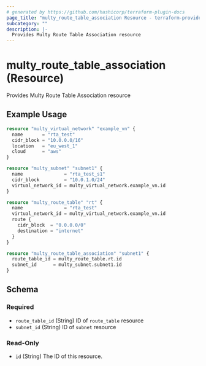 ```yaml
---
# generated by https://github.com/hashicorp/terraform-plugin-docs
page_title: "multy_route_table_association Resource - terraform-provider-multy"
subcategory: ""
description: |-
  Provides Multy Route Table Association resource
---
```


# multy_route_table_association (Resource)

Provides Multy Route Table Association resource

## Example Usage

```terraform
resource "multy_virtual_network" "example_vn" {
  name       = "rta_test"
  cidr_block = "10.0.0.0/16"
  location   = "eu_west_1"
  cloud      = "aws"
}

resource "multy_subnet" "subnet1" {
  name               = "rta_test_s1"
  cidr_block         = "10.0.1.0/24"
  virtual_network_id = multy_virtual_network.example_vn.id
}

resource "multy_route_table" "rt" {
  name               = "rta_test"
  virtual_network_id = multy_virtual_network.example_vn.id
  route {
    cidr_block  = "0.0.0.0/0"
    destination = "internet"
  }
}

resource "multy_route_table_association" "subnet1" {
  route_table_id = multy_route_table.rt.id
  subnet_id      = multy_subnet.subnet1.id
}
```

<!-- schema generated by tfplugindocs -->
## Schema

### Required

- `route_table_id` (String) ID of `route_table` resource
- `subnet_id` (String) ID of `subnet` resource

### Read-Only

- `id` (String) The ID of this resource.


